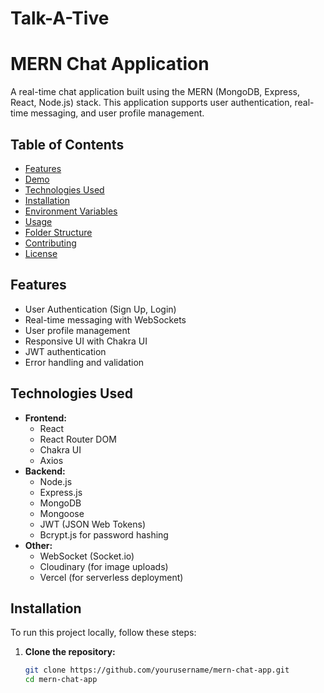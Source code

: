 # Talk-A-Tive
# MERN Chat Application

A real-time chat application built using the MERN (MongoDB, Express, React, Node.js) stack. This application supports user authentication, real-time messaging, and user profile management.

## Table of Contents

- [Features](#features)
- [Demo](#demo)
- [Technologies Used](#technologies-used)
- [Installation](#installation)
- [Environment Variables](#environment-variables)
- [Usage](#usage)
- [Folder Structure](#folder-structure)
- [Contributing](#contributing)
- [License](#license)

## Features

- User Authentication (Sign Up, Login)
- Real-time messaging with WebSockets
- User profile management
- Responsive UI with Chakra UI
- JWT authentication
- Error handling and validation

## Technologies Used

- **Frontend:**
  - React
  - React Router DOM
  - Chakra UI
  - Axios
- **Backend:**
  - Node.js
  - Express.js
  - MongoDB
  - Mongoose
  - JWT (JSON Web Tokens)
  - Bcrypt.js for password hashing
- **Other:**
  - WebSocket (Socket.io)
  - Cloudinary (for image uploads)
  - Vercel (for serverless deployment)

## Installation

To run this project locally, follow these steps:

1. **Clone the repository:**

   ```bash
   git clone https://github.com/yourusername/mern-chat-app.git
   cd mern-chat-app
